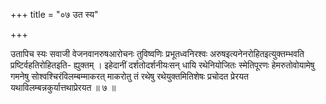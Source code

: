 +++
title = "०७ उत स्य"

+++

उतापिच स्यः सवाजी वेजनवानरुषआरोचनः तुविष्वणिः प्रभूतध्वनिरश्वः अरुषइत्यनेनरोहितइत्युक्तम्भवति प्रष्टिर्वहतिरोहितइति- ह्युक्तम् । इहेदानीं दर्शतोदर्शनीयःसन् धायि रथेनियोजितः स्मेतिपूरणः हेमरुतोवोयामेषु गमनेषु सोश्वश्चिरंविलम्बम्माकरत् माकरोतु तं रथेषु रथेयुक्तमितिशेषः प्रचोदत प्रेरयत यथाविलम्बन्नकुर्यात्तथाप्रेरयत ॥ ७ ॥